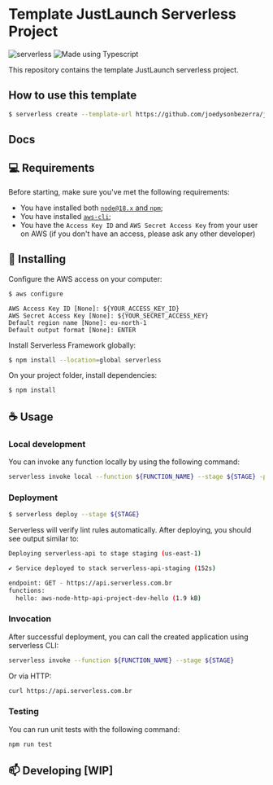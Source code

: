 # Template JustLaunch Serverless Project

![serverless](http://public.serverless.com/badges/v3.svg)
![Made using Typescript](https://badgen.net/badge/icon/typescript?icon=typescript&label&color=purple)

This repository contains the template JustLaunch serverless project.

## How to use this template

```bash
$ serverless create --template-url https://github.com/joedysonbezerra/just-launch-backend-template.git --path name_of_project
```

## Docs

## 💻 Requirements

Before starting, make sure you've met the following requirements:

- You have installed both [`node@18.x` and `npm`](https://docs.npmjs.com/downloading-and-installing-node-js-and-npm);
- You have installed [`aws-cli`](https://docs.aws.amazon.com/cli/latest/userguide/getting-started-install.html);
- You have the `Access Key ID` and `AWS Secret Access Key` from your user on AWS (if you don't have an access, please ask any other developer)

## 🚀 Installing

Configure the AWS access on your computer:

```bash
$ aws configure
```

```
AWS Access Key ID [None]: ${YOUR_ACCESS_KEY_ID}
AWS Secret Access Key [None]: ${YOUR_SECRET_ACCESS_KEY}
Default region name [None]: eu-north-1
Default output format [None]: ENTER
```

Install Serverless Framework globally:

```bash
$ npm install --location=global serverless
```

On your project folder, install dependencies:

```bash
$ npm install
```

## ☕ Usage

### Local development

You can invoke any function locally by using the following command:

```bash
serverless invoke local --function ${FUNCTION_NAME} --stage ${STAGE} -p src/applications/http/${FUNCTION_NAME}/events/request.json
```

### Deployment

```bash
$ serverless deploy --stage ${STAGE}
```

Serverless will verify lint rules automatically. After deploying, you should see output similar to:

```bash
Deploying serverless-api to stage staging (us-east-1)

✔ Service deployed to stack serverless-api-staging (152s)

endpoint: GET - https://api.serverless.com.br
functions:
  hello: aws-node-http-api-project-dev-hello (1.9 kB)
```

### Invocation

After successful deployment, you can call the created application using serverless CLI:

```bash
serverless invoke --function ${FUNCTION_NAME} --stage ${STAGE}
```

Or via HTTP:

```bash
curl https://api.serverless.com.br
```

### Testing

You can run unit tests with the following command:

```bash
npm run test
```

## 📫 Developing [WIP]
